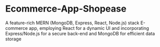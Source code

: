# Ecommerce-App-Shopease
A feature-rich MERN (MongoDB, Express, React, Node.js) stack E-commerce app, employing React for a dynamic UI and incorporating Express/Node.js for a secure back-end and MongoDB for efficient data storage

